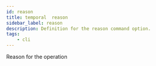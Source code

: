 ```yaml
---
id: reason
title: temporal  reason
sidebar_label: reason
description: Definition for the reason command option.
tags:
	- cli
---
```


Reason for the operation
